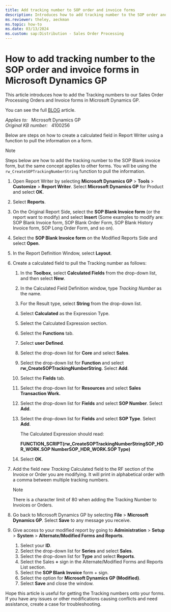 ```yaml
---
title: Add tracking number to SOP order and invoice forms
description: Introduces how to add tracking number to the SOP order and invoice forms in Microsoft Dynamics GP.
ms.reviewer: theley, aeckman
ms.topic: how-to
ms.date: 03/13/2024
ms.custom: sap:Distribution - Sales Order Processing
---
```

# How to add tracking number to the SOP order and invoice forms in Microsoft Dynamics GP

This article introduces how to add the Tracking numbers to our Sales Order Processing Orders and Invoice forms in Microsoft Dynamics GP.

You can see the full [BLOG](https://community.dynamics.com/blogs/post/?postid=cd4b596e-8373-4bb2-a315-fb08d69bff58) article.

_Applies to:_ &nbsp; Microsoft Dynamics GP  
_Original KB number:_ &nbsp; 4100256

Below are steps on how to create a calculated field in Report Writer using a function to pull the information on a form.

> [!NOTE]
> Steps below are how to add the tracking number to the SOP Blank invoice form, but the same concept applies to other forms. You will be using the `rw_CreateSOPTrackingNumberString` function to pull the information.

1. Open Report Writer by selecting **Microsoft Dynamics GP** > **Tools** > **Customize** > **Report Writer**. Select **Microsoft Dynamics GP** for Product and select **OK**.
2. Select **Reports**.
3. On the Original Report Side, select the **SOP Blank Invoice form** (or the report want to modify) and select **Insert** (Some examples to modify are: SOP Blank Invoice form, SOP Blank Order Form, SOP Blank History Invoice form, SOP Long Order Form, and so on).
4. Select the **SOP Blank Invoice form** on the Modified Reports Side and select **Open**.
5. In the Report Definition Window, select **Layout**.
6. Create a calculated field to pull the Tracking number as follows:

    1. In the **Toolbox**, select **Calculated Fields** from the drop-down list, and then select **New**.
    2. In the Calculated Field Definition window, type *Tracking Number* as the name.
    3. For the Result type, select **String** from the drop-down list.
    4. Select **Calculated** as the Expression Type.
    5. Select the Calculated Expression section.
    6. Select the **Functions** tab.
    7. Select **user Defined**.
    8. Select the drop-down list for **Core** and select **Sales**.
    9. Select the drop-down list for **Function** and select **rw_CreateSOPTrackingNumberString**. Select **Add**.
    10. Select the **Fields** tab.
    11. Select the drop-down list for **Resources** and select **Sales Transaction Work.**
    12. Select the drop-down list for **Fields** and select **SOP Number**. Select **Add**.
    13. Select the drop-down list for **Fields** and select **SOP Type**. Select **Add**.

        The Calculated Expression should read:

        **FUNCTION_SCRIPT(rw_CreateSOPTrackingNumberStringSOP_HDR_WORK.SOP NumberSOP_HDR_WORK.SOP Type)**
    14. Select **OK**.

7. Add the field new *Tracking* Calculated field to the RF section of the Invoice or Order you are modifying. It will print in alphabetical order with a comma between multiple tracking numbers.

    > [!NOTE]
    > There is a character limit of 80 when adding the Tracking Number to Invoices or Orders.

8. Go back to Microsoft Dynamics GP by selecting **File** > **Microsoft Dynamics GP**. Select **Save** to any message you receive.
9. Give access to your modified report by going to **Administration** > **Setup** > **System** > **Alternate/Modified Forms and Reports**.

    1. Select your **ID**.
    2. Select the drop-down list for **Series** and select **Sales**.
    3. Select the drop-down list for **Type** and select **Reports**.
    4. Select the Sales **+** sign in the Alternate/Modified Forms and Reports List section.
    5. Select the **SOP Blank Invoice** form + sign.
    6. Select the option for **Microsoft Dynamics GP (Modified)**.
    7. Select **Save** and close the window.

Hope this article is useful for getting the Tracking numbers onto your forms. If you have any issues or other modifications causing conflicts and need assistance, create a case for troubleshooting.
